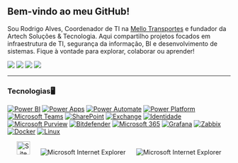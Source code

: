## Bem-vindo ao meu GitHub!

Sou Rodrigo Alves, Coordenador de TI na  [Mello Transportes](https://www.mellotransportes.log.br/) e fundador da Artech Soluções & Tecnologia. Aqui compartilho projetos focados em infraestrutura de TI, segurança da informação, BI e desenvolvimento de sistemas. Fique à vontade para explorar, colaborar ou aprender!

<div> 
  <a href="https://www.instagram.com/rodrigo.oliveir91" target="_blank"><img src="https://img.shields.io/badge/-Instagram-%23E4405F?style=for-the-badge&logo=instagram&logoColor=white" target="_blank"></a>
 <a href="https://discord.gg/ryann_gs" target="_blank"><img src="https://img.shields.io/badge/Discord-7289DA?style=for-the-badge&logo=discord&logoColor=white" target="_blank"></a> 
  <a href = "mailto:rodrigooliveira.adm@outlook.com"><img src="https://img.shields.io/badge/-Gmail-%23333?style=for-the-badge&logo=gmail&logoColor=white" target="_blank"></a>
  <a href="www.linkedin.com/in/rodrigo-alves-oliveira" target="_blank"><img src="https://img.shields.io/badge/-LinkedIn-%230077B5?style=for-the-badge&logo=linkedin&logoColor=white" target="_blank"></a> 
  
</div>

---

### Tecnologias🖥️

[![Power BI](https://img.shields.io/badge/Power%20BI-F2C811?style=for-the-badge&logo=powerbi&logoColor=black)](https://powerbi.microsoft.com/)
[![Power Apps](https://img.shields.io/badge/Power%20Apps-742774?style=for-the-badge&logo=powerapps&logoColor=white)](https://powerapps.microsoft.com/)
[![Power Automate](https://img.shields.io/badge/Power%20Automate-0066FF?style=for-the-badge&logo=microsoftpowerautomate&logoColor=white)](https://powerautomate.microsoft.com/)
[![Power Platform](https://img.shields.io/badge/Power%20Platform-5C2D91?style=for-the-badge&logo=microsoft&logoColor=white)](https://powerplatform.microsoft.com/)
[![Microsoft Teams](https://img.shields.io/badge/Teams-6264A7?style=for-the-badge&logo=microsoftteams&logoColor=white)](https://www.microsoft.com/en/microsoft-teams/)
[![SharePoint](https://img.shields.io/badge/SharePoint-0078D4?style=for-the-badge&logo=microsoftsharepoint&logoColor=white)](https://www.microsoft.com/microsoft-365/sharepoint/collaboration)
[![Exchange](https://img.shields.io/badge/Exchange-0078D4?style=for-the-badge&logo=microsoftexchange&logoColor=white)](https://www.microsoft.com/en/microsoft-365/exchange)
[![Identidade](https://img.shields.io/badge/Identidade-0052CC?style=for-the-badge&logo=microsoftazure&logoColor=white)](https://learn.microsoft.com/en-us/azure/active-directory/)
[![Microsoft Purview](https://img.shields.io/badge/Microsoft%20Purview-0078D4?style=for-the-badge&logo=microsoft&logoColor=white)](https://www.microsoft.com/security/business/microsoft-purview)
[![Bitdefender](https://img.shields.io/badge/Bitdefender-E01F1F?style=for-the-badge&logo=bitdefender&logoColor=white)](https://www.bitdefender.com/)
[![Microsoft 365](https://img.shields.io/badge/Microsoft%20365-D83B01?style=for-the-badge&logo=microsoft&logoColor=white)](https://www.micr)
[![Grafana](https://img.shields.io/badge/Grafana-F46800?style=for-the-badge&logo=grafana&logoColor=white)](https://grafana.com/)
[![Zabbix](https://img.shields.io/badge/Zabbix-DC382D?style=for-the-badge&logo=zabbix&logoColor=white)](https://www.zabbix.com/)
[![Docker](https://img.shields.io/badge/Docker-2496ED?style=for-the-badge&logo=docker&logoColor=white)](https://www.docker.com/)
[![Linux](https://img.shields.io/badge/Linux-FCC624?style=for-the-badge&logo=linux&logoColor=black)](https://www.kernel.org/)





<div align="center">

<img src="https://raw.githubusercontent.com/BrunnerLivio/brunnerlivio/master/images/notepad.gif" alt="Site created with Notepad" height="30" />
<!-- "margin-right: whatever;" -->
<span>&nbsp;&nbsp;&nbsp;&nbsp;</span>  
<img src="https://raw.githubusercontent.com/BrunnerLivio/brunnerlivio/master/images/ie_logo.gif" alt="Microsoft Internet Explorer" />
<span>&nbsp;&nbsp;&nbsp;&nbsp;</span>  
<img src="https://raw.githubusercontent.com/BrunnerLivio/brunnerlivio/master/images/noframes.gif" alt="Microsoft Internet Explorer" />

</div>





